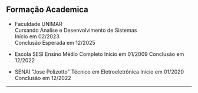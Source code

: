 ## Formação Academica 
- Faculdade UNIMAR 
   <br /> Cursando Analise e Desenvolvimento de Sistemas <br /> Início em 02/2023<br /> 
   Conclusão Esperada em 12/2025<br />

- Escola SESI 
Ensino Médio Completo 
Início em 01/2009
Conclusão em 12/2022

- SENAI "Jose Polizotto" 
Técnico em Eletroeletrônica
Início em 01/2020
Conclusão em 12/2022 
---

